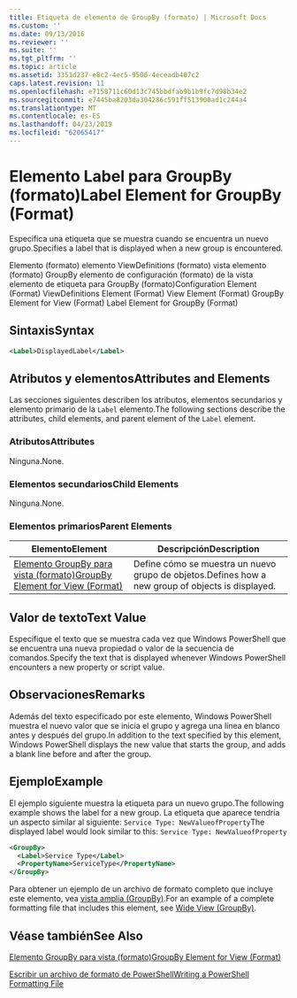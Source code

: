 ```yaml
---
title: Etiqueta de elemento de GroupBy (formato) | Microsoft Docs
ms.custom: ''
ms.date: 09/13/2016
ms.reviewer: ''
ms.suite: ''
ms.tgt_pltfrm: ''
ms.topic: article
ms.assetid: 3351d237-e8c2-4ec5-9500-4eceadb407c2
caps.latest.revision: 11
ms.openlocfilehash: e7158711c60d13c745bbdfab9b1b9fc7d98b34e2
ms.sourcegitcommit: e7445ba8203da304286c591ff513900ad1c244a4
ms.translationtype: MT
ms.contentlocale: es-ES
ms.lasthandoff: 04/23/2019
ms.locfileid: "62065417"
---
```

# <a name="label-element-for-groupby-format"></a><span data-ttu-id="af41f-102">Elemento Label para GroupBy (formato)</span><span class="sxs-lookup"><span data-stu-id="af41f-102">Label Element for GroupBy (Format)</span></span>

<span data-ttu-id="af41f-103">Especifica una etiqueta que se muestra cuando se encuentra un nuevo grupo.</span><span class="sxs-lookup"><span data-stu-id="af41f-103">Specifies a label that is displayed when a new group is encountered.</span></span>

<span data-ttu-id="af41f-104">Elemento (formato) elemento ViewDefinitions (formato) vista elemento (formato) GroupBy elemento de configuración (formato) de la vista elemento de etiqueta para GroupBy (formato)</span><span class="sxs-lookup"><span data-stu-id="af41f-104">Configuration Element (Format) ViewDefinitions Element (Format) View Element (Format) GroupBy Element for View (Format) Label Element for GroupBy (Format)</span></span>

## <a name="syntax"></a><span data-ttu-id="af41f-105">Sintaxis</span><span class="sxs-lookup"><span data-stu-id="af41f-105">Syntax</span></span>

```xml
<Label>DisplayedLabel</Label>
```

## <a name="attributes-and-elements"></a><span data-ttu-id="af41f-106">Atributos y elementos</span><span class="sxs-lookup"><span data-stu-id="af41f-106">Attributes and Elements</span></span>

<span data-ttu-id="af41f-107">Las secciones siguientes describen los atributos, elementos secundarios y elemento primario de la `Label` elemento.</span><span class="sxs-lookup"><span data-stu-id="af41f-107">The following sections describe the attributes, child elements, and parent element of the `Label` element.</span></span>

### <a name="attributes"></a><span data-ttu-id="af41f-108">Atributos</span><span class="sxs-lookup"><span data-stu-id="af41f-108">Attributes</span></span>

<span data-ttu-id="af41f-109">Ninguna.</span><span class="sxs-lookup"><span data-stu-id="af41f-109">None.</span></span>

### <a name="child-elements"></a><span data-ttu-id="af41f-110">Elementos secundarios</span><span class="sxs-lookup"><span data-stu-id="af41f-110">Child Elements</span></span>

<span data-ttu-id="af41f-111">Ninguna.</span><span class="sxs-lookup"><span data-stu-id="af41f-111">None.</span></span>

### <a name="parent-elements"></a><span data-ttu-id="af41f-112">Elementos primarios</span><span class="sxs-lookup"><span data-stu-id="af41f-112">Parent Elements</span></span>

|<span data-ttu-id="af41f-113">Elemento</span><span class="sxs-lookup"><span data-stu-id="af41f-113">Element</span></span>|<span data-ttu-id="af41f-114">Descripción</span><span class="sxs-lookup"><span data-stu-id="af41f-114">Description</span></span>|
|-------------|-----------------|
|[<span data-ttu-id="af41f-115">Elemento GroupBy para vista (formato)</span><span class="sxs-lookup"><span data-stu-id="af41f-115">GroupBy Element for View (Format)</span></span>](./groupby-element-for-view-format.md)|<span data-ttu-id="af41f-116">Define cómo se muestra un nuevo grupo de objetos.</span><span class="sxs-lookup"><span data-stu-id="af41f-116">Defines how a new group of objects is displayed.</span></span>|

## <a name="text-value"></a><span data-ttu-id="af41f-117">Valor de texto</span><span class="sxs-lookup"><span data-stu-id="af41f-117">Text Value</span></span>

<span data-ttu-id="af41f-118">Especifique el texto que se muestra cada vez que Windows PowerShell que se encuentra una nueva propiedad o valor de la secuencia de comandos.</span><span class="sxs-lookup"><span data-stu-id="af41f-118">Specify the text that is displayed whenever Windows PowerShell encounters a new property or script value.</span></span>

## <a name="remarks"></a><span data-ttu-id="af41f-119">Observaciones</span><span class="sxs-lookup"><span data-stu-id="af41f-119">Remarks</span></span>

<span data-ttu-id="af41f-120">Además del texto especificado por este elemento, Windows PowerShell muestra el nuevo valor que se inicia el grupo y agrega una línea en blanco antes y después del grupo.</span><span class="sxs-lookup"><span data-stu-id="af41f-120">In addition to the text specified by this element, Windows PowerShell displays the new value that starts the group, and adds a blank line before and after the group.</span></span>

## <a name="example"></a><span data-ttu-id="af41f-121">Ejemplo</span><span class="sxs-lookup"><span data-stu-id="af41f-121">Example</span></span>

<span data-ttu-id="af41f-122">El ejemplo siguiente muestra la etiqueta para un nuevo grupo.</span><span class="sxs-lookup"><span data-stu-id="af41f-122">The following example shows the label for a new group.</span></span> <span data-ttu-id="af41f-123">La etiqueta que aparece tendría un aspecto similar al siguiente: `Service Type: NewValueofProperty`</span><span class="sxs-lookup"><span data-stu-id="af41f-123">The displayed label would look similar to this: `Service Type: NewValueofProperty`</span></span>

```xml
<GroupBy>
  <Label>Service Type</Label>
  <PropertyName>ServiceType</PropertyName>
</GroupBy>

```

<span data-ttu-id="af41f-124">Para obtener un ejemplo de un archivo de formato completo que incluye este elemento, vea [vista amplia (GroupBy)](./wide-view-groupby.md).</span><span class="sxs-lookup"><span data-stu-id="af41f-124">For an example of a complete formatting file that includes this element, see [Wide View (GroupBy)](./wide-view-groupby.md).</span></span>

## <a name="see-also"></a><span data-ttu-id="af41f-125">Véase también</span><span class="sxs-lookup"><span data-stu-id="af41f-125">See Also</span></span>

[<span data-ttu-id="af41f-126">Elemento GroupBy para vista (formato)</span><span class="sxs-lookup"><span data-stu-id="af41f-126">GroupBy Element for View (Format)</span></span>](./groupby-element-for-view-format.md)

[<span data-ttu-id="af41f-127">Escribir un archivo de formato de PowerShell</span><span class="sxs-lookup"><span data-stu-id="af41f-127">Writing a PowerShell Formatting File</span></span>](./writing-a-powershell-formatting-file.md)

